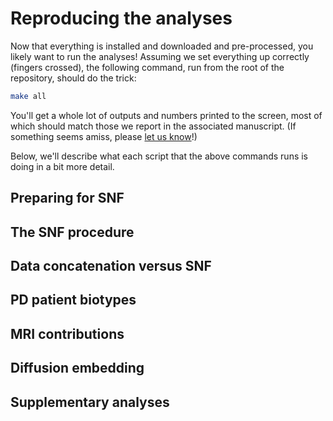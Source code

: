 # Reproducing the analyses

Now that everything is installed and downloaded and pre-processed, you likely want to run the analyses!
Assuming we set everything up correctly (fingers crossed), the following command, run from the root of the repository, should do the trick:

```bash
make all
```

You'll get a whole lot of outputs and numbers printed to the screen, most of which should match those we report in the associated manuscript.
(If something seems amiss, please [let us know](https://github.com/netneurolab/markello_ppmisnf/issues)!)

Below, we'll describe what each script that the above commands runs is doing in a bit more detail.

## Preparing for SNF

## The SNF procedure

## Data concatenation versus SNF

## PD patient biotypes

## MRI contributions

## Diffusion embedding

## Supplementary analyses
